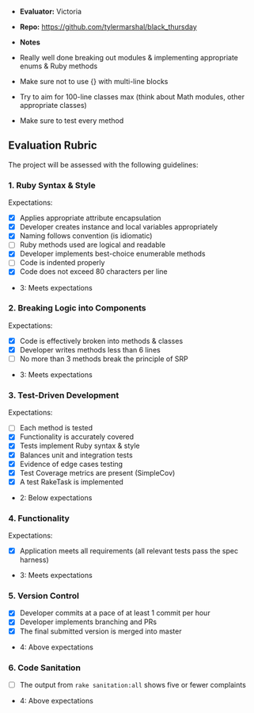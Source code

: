 * **Evaluator:** Victoria
* **Repo:** https://github.com/tylermarshal/black_thursday
* **Notes**

* Really well done breaking out modules & implementing appropriate enums & Ruby methods
* Make sure not to use {} with multi-line blocks
* Try to aim for 100-line classes max (think about Math modules, other appropriate classes)
* Make sure to test every method

## Evaluation Rubric

The project will be assessed with the following guidelines:

### 1. Ruby Syntax & Style

Expectations: 

- [x] Applies appropriate attribute encapsulation  
- [x] Developer creates instance and local variables appropriately
- [x] Naming follows convention (is idiomatic)
- [ ] Ruby methods used are logical and readable  
- [x] Developer implements best-choice enumerable methods
- [ ] Code is indented properly
- [x] Code does not exceed 80 characters per line

* 3: Meets expectations

### 2. Breaking Logic into Components

Expectations: 

- [x] Code is effectively broken into methods & classes 
- [x] Developer writes methods less than 6 lines 
- [ ] No more than 3 methods break the principle of SRP 

* 3: Meets expectations

### 3. Test-Driven Development

Expectations: 

- [ ] Each method is tested  
- [x] Functionality is accurately covered
- [x] Tests implement Ruby syntax & style   
- [x] Balances unit and integration tests 
- [x] Evidence of edge cases testing 
- [x] Test Coverage metrics are present (SimpleCov)
- [x] A test RakeTask is implemented

* 2: Below expectations

### 4. Functionality

Expectations: 

- [x] Application meets all requirements (all relevant tests pass the spec harness)

* 3: Meets expectations

### 5. Version Control

- [x] Developer commits at a pace of at least 1 commit per hour
- [x] Developer implements branching and PRs
- [x] The final submitted version is merged into master

* 4: Above expectations

### 6. Code Sanitation

- [ ] The output from `rake sanitation:all` shows five or fewer complaints

* 4: Above expectations
